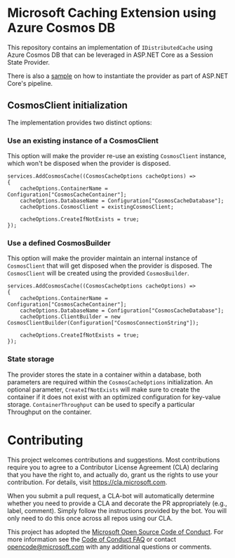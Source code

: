 # Microsoft Caching Extension using Azure Cosmos DB

This repository contains an implementation of `IDistributedCache` using Azure Cosmos DB that can be leveraged in ASP.NET Core as a Session State Provider.

There is also a [sample](./sample/Startup.cs) on how to instantiate the provider as part of ASP.NET Core's pipeline.

## CosmosClient initialization

The implementation provides two distinct options:

### Use an existing instance of a CosmosClient

This option will make the provider re-use an existing `CosmosClient` instance, which won't be disposed when the provider is disposed.

```
services.AddCosmosCache((CosmosCacheOptions cacheOptions) =>
{
    cacheOptions.ContainerName = Configuration["CosmosCacheContainer"];
    cacheOptions.DatabaseName = Configuration["CosmosCacheDatabase"];
    cacheOptions.CosmosClient = existingCosmosClient;
    
    cacheOptions.CreateIfNotExists = true;
});
```

### Use a defined CosmosBuilder

This option will make the provider maintain an internal instance of `CosmosClient` that will get disposed when the provider is disposed. The `CosmosClient` will be created using the provided `CosmosBuilder`.

```
services.AddCosmosCache((CosmosCacheOptions cacheOptions) =>
{
    cacheOptions.ContainerName = Configuration["CosmosCacheContainer"];
    cacheOptions.DatabaseName = Configuration["CosmosCacheDatabase"];
    cacheOptions.ClientBuilder = new CosmosClientBuilder(Configuration["CosmosConnectionString"]);
    
    cacheOptions.CreateIfNotExists = true;
});
```

### State storage

The provider stores the state in a container within a database, both parameters are required within the `CosmosCacheOptions` initialization. An optional parameter, `CreateIfNotExists` will make sure to create the container if it does not exist with an optimized configuration for key-value storage. `ContainerThroughput` can be used to specify a particular Throughput on the container.

# Contributing

This project welcomes contributions and suggestions.  Most contributions require you to agree to a
Contributor License Agreement (CLA) declaring that you have the right to, and actually do, grant us
the rights to use your contribution. For details, visit https://cla.microsoft.com.

When you submit a pull request, a CLA-bot will automatically determine whether you need to provide
a CLA and decorate the PR appropriately (e.g., label, comment). Simply follow the instructions
provided by the bot. You will only need to do this once across all repos using our CLA.

This project has adopted the [Microsoft Open Source Code of Conduct](https://opensource.microsoft.com/codeofconduct/).
For more information see the [Code of Conduct FAQ](https://opensource.microsoft.com/codeofconduct/faq/) or
contact [opencode@microsoft.com](mailto:opencode@microsoft.com) with any additional questions or comments.
